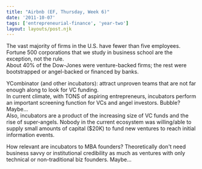```yaml
---
title: "Airbnb (EF, Thursday, Week 6)"
date: '2011-10-07'
tags: ['entrepreneurial-finance', 'year-two']
layout: layouts/post.njk
---
```


The vast majority of firms in the U.S. have fewer than five employees. Fortune 500 corporations that we study in business school are the exception, not the rule.\
About 40% of the Dow-Jones were venture-backed firms; the rest were bootstrapped or angel-backed or financed by banks.

YCombinator (and other incubators): attract unproven teams that are not far enough along to look for VC funding.\
In current climate, with TONS of aspiring entrepreneurs, incubators perform an important screening function for VCs and angel investors. Bubble? Maybe...\
Also, incubators are a product of the increasing size of VC funds and the rise of super-angels. Nobody in the current ecosystem was willing/able to supply small amounts of capital ($20K) to fund new ventures to reach initial information events.

How relevant are incubators to MBA founders? Theoretically don't need business savvy or institutional credibility as much as ventures with only technical or non-traditional biz founders. Maybe...
